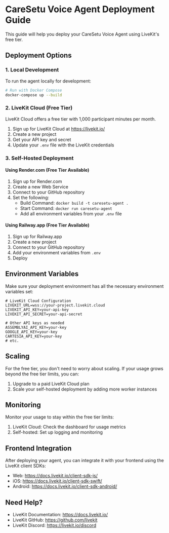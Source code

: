 # CareSetu Voice Agent Deployment Guide

This guide will help you deploy your CareSetu Voice Agent using LiveKit's free tier.

## Deployment Options

### 1. Local Development

To run the agent locally for development:

```bash
# Run with Docker Compose
docker-compose up --build
```

### 2. LiveKit Cloud (Free Tier)

LiveKit Cloud offers a free tier with 1,000 participant minutes per month.

1. Sign up for LiveKit Cloud at https://livekit.io/
2. Create a new project
3. Get your API key and secret
4. Update your `.env` file with the LiveKit credentials

### 3. Self-Hosted Deployment

#### Using Render.com (Free Tier Available)

1. Sign up for Render.com
2. Create a new Web Service
3. Connect to your GitHub repository
4. Set the following:
   - Build Command: `docker build -t caresetu-agent .`
   - Start Command: `docker run caresetu-agent`
   - Add all environment variables from your `.env` file

#### Using Railway.app (Free Tier Available)

1. Sign up for Railway.app
2. Create a new project
3. Connect to your GitHub repository
4. Add your environment variables from `.env`
5. Deploy

## Environment Variables

Make sure your deployment environment has all the necessary environment variables set:

```
# LiveKit Cloud Configuration
LIVEKIT_URL=wss://your-project.livekit.cloud
LIVEKIT_API_KEY=your-api-key
LIVEKIT_API_SECRET=your-api-secret

# Other API keys as needed
ASSEMBLYAI_API_KEY=your-key
GOOGLE_API_KEY=your-key
CARTESIA_API_KEY=your-key
# etc.
```

## Scaling

For the free tier, you don't need to worry about scaling. If your usage grows beyond the free tier limits, you can:

1. Upgrade to a paid LiveKit Cloud plan
2. Scale your self-hosted deployment by adding more worker instances

## Monitoring

Monitor your usage to stay within the free tier limits:

1. LiveKit Cloud: Check the dashboard for usage metrics
2. Self-hosted: Set up logging and monitoring

## Frontend Integration

After deploying your agent, you can integrate it with your frontend using the LiveKit client SDKs:

- Web: https://docs.livekit.io/client-sdk-js/
- iOS: https://docs.livekit.io/client-sdk-swift/
- Android: https://docs.livekit.io/client-sdk-android/

## Need Help?

- LiveKit Documentation: https://docs.livekit.io/
- LiveKit GitHub: https://github.com/livekit
- LiveKit Discord: https://livekit.io/discord
